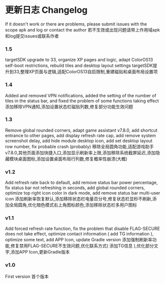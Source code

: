 # 更新日志 Changelog

If it doesn't work or there are problems, please submit issues with the scope apk and log or contact the author
若不生效或出现问题请带上作用域apk和log提交issues或联系作者

### 1.5
targetSDK upgrade to 33, organize XP pages and logic, adapt ColorOS13 self-boot restrictions, rebuild tiles and desktop layout settings
targetSDK提升到33,整理XP页面与逻辑,适配ColorOS13自启限制,重建磁贴和桌面布局设置项

### 1.4
Added and removed VPN notifications, added the setting of the number of tiles in the status bar, and fixed the problem of some functions taking effect
添加移除VPN通知,添加设置状态栏磁贴列数,修复部分功能生效问题

### 1.3
Remove global rounded corners, adapt game assistant v7.8.0, add shortcut entrance to other pages, add display refresh rate cap, add remove system screenshot delay, add hide module desktop icon, add set desktop layout row number, fix probable crash (probably)
移除全局圆角功能,适配游戏助手v7.8.0,其他页面添加快捷入口,添加显示刷新率上限,添加移除系统截屏延迟,添加隐藏模块桌面图标,添加设置桌面布局行列数,修复概率性崩溃(大概)

### v1.2
Add refresh rate back to default, add remove status bar power percentage, fix status bar not refreshing in seconds, add global rounded corners, optimize top right icon color in dark mode, add remove status bar multi-user icon
添加刷新率恢复默认,添加移除状态栏电量百分号,修复状态栏显秒不刷新,添加全局圆角,优化暗色模式右上角图标颜色,添加移除状态栏多用户图标

### v1.1
Add forced refresh rate function, fix the problem that disable FLAG-SECURE does not take effect, optimize contact information ( add TG information ), optimize some text, add APP Icon, update Gradle version
添加强制刷新率功能,修复禁用FLAG-SECURE不生效问题,优化联系方式( 添加TG信息 ),优化部分文字,添加APP Icon,更新Gradle版本

### v1.0
First version
首个版本